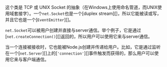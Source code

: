 <!-- YAML
added: v0.3.4
-->

这个类是 TCP 或 UNIX Socket 的抽象（在Windows上使用命名管道，而UNIX使用域套接字）。一个`net.Socket`也是一个[duplex stream][]，所以它能被读或写，并且它也是一个[`EventEmitter`][]。

`net.Socket`可以被用户创建并直接与server通信。举个例子，它是通过[`net.createConnection()`][]返回的，所以用户可以使用它来与server通信。

当一个连接被接收时，它也能被Node.js创建并传递给用户。比如，它是通过监听在一个[`net.Server`][]上的[`'connection'`][]事件触发而获得的，那么用户可以使用它来与客户端通信。
